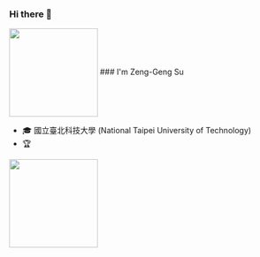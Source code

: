 ### Hi there 👋

<!--
**AllenSu1/AllenSu1** is a ✨ _special_ ✨ repository because its `README.md` (this file) appears on your GitHub profile.

Here are some ideas to get you started:

- 🔭 I’m currently working on ...
- 🌱 I’m currently learning ...
- 👯 I’m looking to collaborate on ...
- 🤔 I’m looking for help with ...
- 💬 Ask me about ...
- 📫 How to reach me: ...
- 😄 Pronouns: ...
- ⚡ Fun fact: ...
-->
<img height="160" align="center" src="https://github-profile-trophy.vercel.app/?username=AllenSu1&column=7&margin-w=5" />
### I'm Zeng-Geng Su

- 🎓 國立臺北科技大學 (National Taipei University of Technology)
- 🏆


<img height="160" align="lift" src="https://github-readme-stats.vercel.app/api?username=AllenSu1&show_icons=True&count_private=True" />